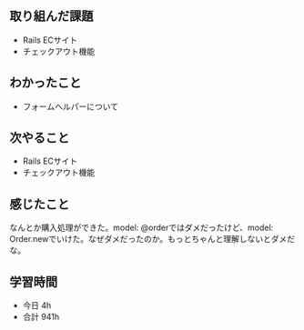 ## 取り組んだ課題
- Rails ECサイト
- チェックアウト機能

## わかったこと
- フォームヘルパーについて

## 次やること
- Rails ECサイト
- チェックアウト機能

## 感じたこと
なんとか購入処理ができた。model: @orderではダメだったけど、model: Order.newでいけた。なぜダメだったのか。もっとちゃんと理解しないとダメだな。

## 学習時間
- 今日 4h
- 合計 941h
